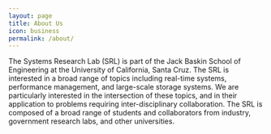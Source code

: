 ```yaml
---
layout: page
title: About Us
icon: business
permalink: /about/
---
```

<p>The Systems Research Lab (SRL) is part of the Jack Baskin School of Engineering at the University of California, Santa Cruz. The SRL is interested in a broad range of topics including real-time systems, performance management, and large-scale storage systems. We are particularly interested in the intersection of these topics, and in their application to problems requiring inter-disciplinary collaboration. The SRL is composed of a broad range of students and collaborators from industry, government research labs, and other universities.</p>
<script src='https://maps.googleapis.com/maps/api/js?v=3.exp'></script>
<div align="center">
  <div style='overflow:hidden;height:440px;width:700px;'>
    <div id='gmap_canvas' style='height:440px;width:700px;'></div>
    <style>
      #gmap_canvas img{
        max-width: none !important;
        background: none !important
      }
    </style>
  </div>
    <script type='text/javascript'>
      function init_map(){
        var myOptions = {
          zoom:18,center:new google.maps.LatLng(37.0009753,-122.06302549999998),mapTypeId: google.maps.MapTypeId.ROADMAP};
          map = new google.maps.Map(document.getElementById('gmap_canvas'), myOptions);
          marker = new google.maps.Marker({map: map,position: new google.maps.LatLng(37.0009753,-122.06302549999998)});
          infowindow = new google.maps.InfoWindow({content:'<strong>SRL Lab Location: Engineering 2 Building room 375</strong><br>Engineering 2, 1156 High St, Santa Cruz, California 95064<br>'});
          google.maps.event.addListener(marker, 'click', function(){
            infowindow.open(map,marker);
          });
          infowindow.open(map,marker);
        }
        google.maps.event.addDomListener(window, 'load', init_map);
    </script>
</div>
